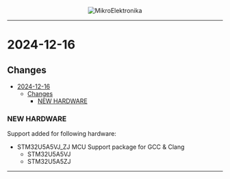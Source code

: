 <p align="center">
  <img src="http://www.mikroe.com/img/designs/beta/logo_small.png?raw=true" alt="MikroElektronika"/>
</p>

---

# 2024-12-16

## Changes

- [2024-12-16](#2024-12-16)
  - [Changes](#changes)
    - [NEW HARDWARE](#new-hardware)

### NEW HARDWARE

Support added for following hardware:

- STM32U5A5VJ_ZJ MCU Support package for GCC & Clang
  - STM32U5A5VJ
  - STM32U5A5ZJ

---
